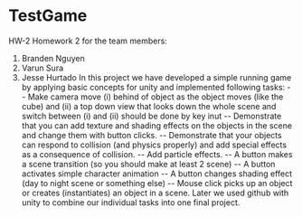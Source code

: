 # TestGame
HW-2
Homework 2 for the team members:
1. Branden Nguyen
2. Varun Sura
3. Jesse Hurtado
In this project we have developed a simple running game by applying basic concepts for unity and implemented following tasks:
-- Make camera move (i) behind of object as the object moves (like the cube) and (ii) a top
down view that looks down the whole scene and switch between (i) and (ii) should be
done by key inut
-- Demonstrate that you can add texture and shading effects on the objects in the scene
and change them with button clicks.
-- Demonstrate that your objects can respond to collision (and physics properly) and add
special effects as a consequence of collision.
-- Add particle effects.
-- A button makes a scene transition (so you should make at least 2 scene)
-- A button activates simple character animation
-- A button changes shading effect (day to night scene or something else)
-- Mouse click picks up an object or creates (instantiates) an object in a scene.
Later we used github with unity to combine our individual tasks into one final project. 
